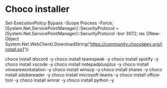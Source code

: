 # Choco installer 

Set-ExecutionPolicy Bypass -Scope Process -Force; [System.Net.ServicePointManager]::SecurityProtocol = [System.Net.ServicePointManager]::SecurityProtocol -bor 3072; iex ((New-Object System.Net.WebClient).DownloadString('https://community.chocolatey.org/install.ps1'))

choco install discord -y
choco install teamspeak -y
choco install spotify -y
choco install vscode -y
choco install notepadplusplus -y
choco install vmwareworkstation -y
choco install winscp -y
choco install sharex -y
choco install adobereader -y
choco install microsoft-teams -y
choco install office-tool -y
choco install winrar -y
choco install python -y

